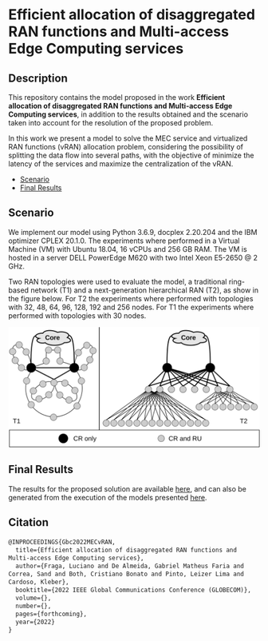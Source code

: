 # Efficient allocation of disaggregated RAN functions and Multi-access Edge Computing services

## Description
This repository contains the model proposed in the work **Efficient allocation of disaggregated RAN functions and Multi-access Edge Computing services**, in addition to the results obtained and the scenario taken into account for the resolution of the proposed problem.

In this work we present a model to solve the MEC service and virtualized RAN functions (vRAN) allocation problem, 
considering the possibility of splitting the data flow into several paths, with the objective of minimize the latency of the services and maximize the centralization of the vRAN.


- [Scenario](#Scenario)
- [Final Results](#final-results)

## Scenario 
We implement our model using Python 3.6.9, docplex 2.20.204 and the IBM optimizer CPLEX 20.1.0. The experiments where performed in a Virtual Machine (VM) with Ubuntu 18.04, 16 vCPUs and 256 GB RAM. The VM is hosted in a server DELL PowerEdge M620 with two Intel Xeon E5-2650 @ 2 GHz.

Two RAN topologies were used to evaluate the model, a traditional
ring-based network (T1) and a next-generation hierarchical RAN (T2), as show in the figure below. For T2 the experiments where performed with topologies with 32, 48, 64, 96, 128, 192 and 256 nodes. For T1 the experiments where performed with topologies with 30 nodes.


![topo_fig](https://github.com/LABORA-INF-UFG/paper-LGSCLK-2022/blob/main/topologies.png)


## Final Results
The results for the proposed solution are available [here](results/), and can also be generated from the execution of the models presented [here](model/).

## Citation

```
@INPROCEEDINGS{Gbc2022MECvRAN,
  title={Efficient allocation of disaggregated RAN functions and Multi-access Edge Computing services},
  author={Fraga, Luciano and De Almeida, Gabriel Matheus Faria and Correa, Sand and Both, Cristiano Bonato and Pinto, Leizer Lima and Cardoso, Kleber},
  booktitle={2022 IEEE Global Communications Conference (GLOBECOM)}, 
  volume={},
  number={},
  pages={forthcoming},
  year={2022}
}
```
